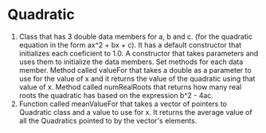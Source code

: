 # Quadratic
1. Class that has 3 double data members for a, b and c. (for the quadratic equation in the form ax^2 + bx + c). It has a default constructor that initializes each coeficient to 1.0. A constructor that takes parameters and uses them to initialize the data members. Set methods for each data member. Method called valueFor that takes a double as a parameter to use for the value of x and it returns the value of the quadratic using that value of x.  Method called numRealRoots that returns how many real roots the quadratic has based on the expression b^2 - 4ac. 
2. Function called meanValueFor that takes a vector of pointers to Quadratic class and a value to use for x. It returns the average value of all the Quadratics pointed to by the vector's elements. 
